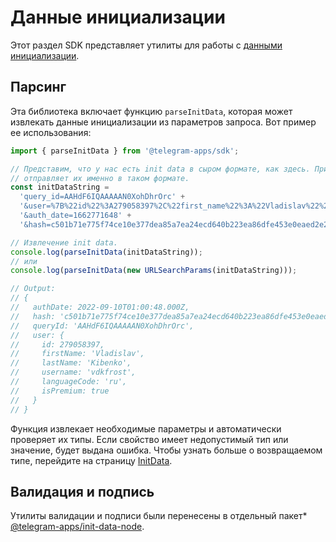 # Данные инициализации

Этот раздел SDK представляет утилиты для работы с [данными инициализации](../../../platform/init-data.md).

## Парсинг

Эта библиотека включает функцию `parseInitData`, которая может извлекать данные инициализации
из параметров запроса. Вот пример ее использования:

```typescript
import { parseInitData } from '@telegram-apps/sdk';

// Представим, что у нас есть init data в сыром формате, как здесь. Приложение Telegram
// отправляет их именно в таком формате.
const initDataString =
  'query_id=AAHdF6IQAAAAAN0XohDhrOrc' +
  '&user=%7B%22id%22%3A279058397%2C%22first_name%22%3A%22Vladislav%22%2C%22last_name%22%3A%22Kibenko%22%2C%22username%22%3A%22vdkfrost%22%2C%22language_code%22%3A%22ru%22%2C%22is_premium%22%3Atrue%7D' +
  '&auth_date=1662771648' +
  '&hash=c501b71e775f74ce10e377dea85a7ea24ecd640b223ea86dfe453e0eaed2e2b2';

// Извлечение init data.
console.log(parseInitData(initDataString));
// или
console.log(parseInitData(new URLSearchParams(initDataString)));

// Output:
// {
//   authDate: 2022-09-10T01:00:48.000Z,
//   hash: 'c501b71e775f74ce10e377dea85a7ea24ecd640b223ea86dfe453e0eaed2e2b2',
//   queryId: 'AAHdF6IQAAAAAN0XohDhrOrc',
//   user: {
//     id: 279058397,
//     firstName: 'Vladislav',
//     lastName: 'Kibenko',
//     username: 'vdkfrost',
//     languageCode: 'ru',
//     isPremium: true
//   }
// }
```

Функция извлекает необходимые параметры и автоматически проверяет их типы. Если свойство
имеет недопустимый тип или значение, будет выдана ошибка. Чтобы узнать больше о возвращаемом типе, перейдите на страницу [InitData](init-data/init-data.md).

## Валидация и подпись

Утилиты валидации и подписи были перенесены в отдельный пакет* [@telegram-apps/init-data-node](../../telegram-apps-init-data-node).
